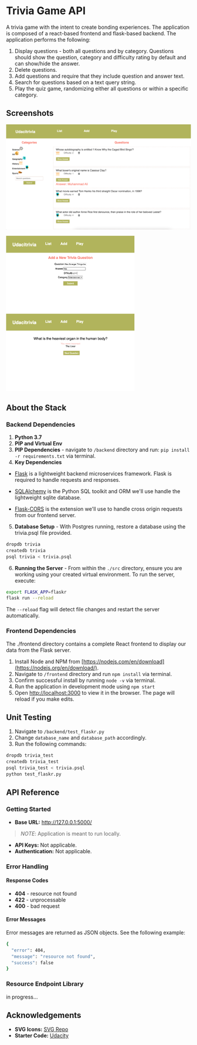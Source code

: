 # Trivia Game API
A trivia game with the intent to create bonding experiences. The application is composed of a react-based frontend and flask-based backend. The application performs the following:

1. Display questions - both all questions and by category. Questions should show the question, category and difficulty rating by default and can show/hide the answer.
2. Delete questions.
3. Add questions and require that they include question and answer text.
4. Search for questions based on a text query string.
5. Play the quiz game, randomizing either all questions or within a specific category.

## Screenshots
<img src="screenshots/list.png" width = "700"> 

<img src="screenshots/add.png" width = "350"> <img src="screenshots/play.png" width = "350">

## About the Stack
### Backend Dependencies
1. **Python 3.7**
2. **PIP and Virtual Env**
3. **PIP Dependencies** - navigate to `/backend` directory and run: ```pip install -r requirements.txt``` via terminal. 
4. **Key Dependencies**
 - [Flask](http://flask.pocoo.org/) is a lightweight backend microservices framework. Flask is required to handle requests and responses.

 - [SQLAlchemy](https://www.sqlalchemy.org/) is the Python SQL toolkit and ORM we'll use handle the lightweight sqlite database. 

 - [Flask-CORS](https://flask-cors.readthedocs.io/en/latest/#) is the extension we'll use to handle cross origin requests from our frontend server.
5. **Database Setup** - With Postgres running, restore a database using the trivia.psql file provided. 
``` bash
dropdb trivia
createdb trivia
psql trivia < trivia.psql 
```
6. **Running the Server** - From within the `./src` directory, ensure you are working using your created virtual environment. To run the server, execute:
```bash
export FLASK_APP=flaskr
flask run --reload
```

The `--reload` flag will detect file changes and restart the server automatically.

### Frontend Dependencies
The ./frontend directory contains a complete React frontend to display our data from the Flask server. 

1. Install Node and NPM from [https://nodejs.com/en/download](https://nodejs.org/en/download/).
2. Navigate to `/frontend` directory and run ```npm install``` via terminal.
3. Confirm successful install by running ```node -v``` via terminal.
4. Run the application in development mode using ```npm start```
5. Open [http://localhost:3000](http://localhost:3000) to view it in the browser. The page will reload if you make edits.

## Unit Testing
1. Navigate to `/backend/test_flaskr.py`
2. Change `database_name` and `database_path` accordingly. 
3. Run the following commands:
```bash
dropdb trivia_test
createdb trivia_test
psql trivia_test < trivia.psql
python test_flaskr.py
```
## API Reference
### Getting Started
- **Base URL:** http://127.0.0.1:5000/ <br>  
>_NOTE_: Application is meant to run locally.
- **API Keys:** Not applicable. 
- **Authentication:** Not applicable.

### Error Handling
#### Response Codes
- **404** - resource not found
- **422** - unprocessable
- **400** - bad request

#### Error Messages
Error messages are returned as JSON objects. See the following example:
```bash
{
  "error": 404, 
  "message": "resource not found", 
  "success": false
}
```
### Resource Endpoint Library 
in progress...

## Acknowledgements 
- **SVG Icons:** [SVG Repo](https://www.svgrepo.com/)
- **Starter Code:** [Udacity](https://github.com/udacity/FSND)
